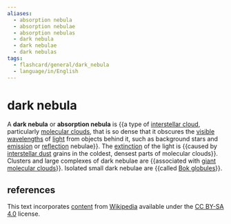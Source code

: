 ```yaml
---
aliases:
  - absorption nebula
  - absorption nebulae
  - absorption nebulas
  - dark nebula
  - dark nebulae
  - dark nebulas
tags:
  - flashcard/general/dark_nebula
  - language/in/English
---
```


# dark nebula

A __dark nebula__ or __absorption nebula__ is {{a type of [interstellar cloud](interstellar%20cloud.md), particularly [molecular clouds](molecular%20cloud.md), that is so dense that it obscures the [visible wavelengths](visible%20spectrum.md) of [light](light.md) from objects behind it, such as background stars and [emission](emission%20nebula.md) or [reflection](reflection%20nebula.md) nebulae}}. The [extinction](extinction%20(astronomy).md) of the light is {{caused by [interstellar dust](cosmic%20dust.md) grains in the coldest, densest parts of molecular clouds}}. Clusters and large complexes of dark nebulae are {{associated with [giant molecular clouds](molecular%20cloud.md#giant%20molecular%20cloud)}}. Isolated small dark nebulae are {{called [Bok globules](Bok%20globule.md)}}. <!--SR:!2024-08-03,4,270!2024-07-31,1,230!2024-08-03,4,270!2024-08-03,4,270-->

## references

This text incorporates [content](https://en.wikipedia.org/wiki/dark_nebula) from [Wikipedia](Wikipedia.md) available under the [CC BY-SA 4.0](https://creativecommons.org/licenses/by-sa/4.0/) license.
